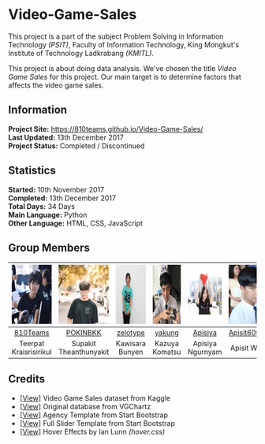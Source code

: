 # Video-Game-Sales
This project is a part of the subject Problem Solving in Information Technology *(PSIT)*, Faculty of Information Technology, King Mongkut's Institute of Technology Ladkrabang *(KMITL)*.

This project is about doing data analysis. We've chosen the title *Video Game Sales* for this project. Our main target is to determine factors that affects the video game sales.

## Information

**Project Site:** https://810teams.github.io/Video-Game-Sales/  
**Last Updated:** 13th December 2017  
**Project Status:** Completed / Discontinued

## Statistics

**Started:** 10th November 2017  
**Completed:** 13th December 2017  
**Total Days:** 34 Days  
**Main Language:** Python  
**Other Language:** HTML, CSS, JavaScript

## Group Members

|<img src="docs/img/team/00.jpg" width="120px" height="120px">|<img src="docs/img/team/01.jpg" width="120px" height="120px">|<img src="docs/img/team/02.jpg" width="120px" height="120px">|<img src="docs/img/team/03.jpg" width="120px" height="120px">|<img src="docs/img/team/04.jpg" width="120px" height="120px">|<img src="docs/img/team/05.jpg" width="120px" height="120px">|
|:-----:|:-----:|:-----:|:-----:|:-----:|:-----:|
|[810Teams](https://github.com/810Teams)|[POKINBKK](https://github.com/POKINBKK)|[zelotype](https://github.com/zelotype)|[yakung](https://github.com/yakung)|[Apisiya](https://github.com/Apisiya)|[Apisit60070114](https://github.com/Apisit60070114)|
|Teerpat Kraisrisirikul|Supakit Theanthunyakit|Kawisara Bunyen|Kazuya Komatsu|Apisiya Ngurnyam|Apisit Wetmaha|

## Credits
- [[View]](https://www.kaggle.com/gregorut/videogamesales) Video Game Sales dataset from Kaggle  
- [[View]](http://www.vgchartz.com) Original database from VGChartz  
- [[View]](https://startbootstrap.com/template-overviews/agency/) Agency Template from Start Bootstrap  
- [[View]](https://startbootstrap.com/template-overviews/full-slider/) Full Slider Template from Start Bootstrap  
- [[View]](http://ianlunn.github.io/Hover/) Hover Effects by Ian Lunn *(hover.css)*  
